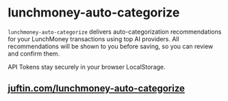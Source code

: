 # lunchmoney-auto-categorize

`lunchmoney-auto-categorize` delivers auto-categorization recommendations for your LunchMoney
transactions using top AI providers. All recommendations will be shown to you before saving,
so you can review and confirm them.

API Tokens stay securely in your browser LocalStorage.

## [juftin.com/lunchmoney-auto-categorize](https://juftin.com/lunchmoney-auto-categorize)
